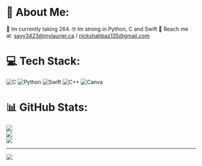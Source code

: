 # 💫 About Me:
🩼 Im currently taking 264.
🤓 Im strong in Python, C and Swift
📩 Reach me at: sayy3423@mylaurier.ca / nickshahbaz135@gmail.com


# 💻 Tech Stack:
![C](https://img.shields.io/badge/c-%2300599C.svg?style=for-the-badge&logo=c&logoColor=white) ![Python](https://img.shields.io/badge/python-3670A0?style=for-the-badge&logo=python&logoColor=ffdd54) ![Swift](https://img.shields.io/badge/swift-F54A2A?style=for-the-badge&logo=swift&logoColor=white) ![C++](https://img.shields.io/badge/c++-%2300599C.svg?style=for-the-badge&logo=c%2B%2B&logoColor=white) ![Canva](https://img.shields.io/badge/Canva-%2300C4CC.svg?style=for-the-badge&logo=Canva&logoColor=white)
# 📊 GitHub Stats:
![](https://github-readme-stats.vercel.app/api?username=BoomBoom135&theme=blue_navy&hide_border=false&include_all_commits=false&count_private=false)<br/>
![](https://github-readme-streak-stats.herokuapp.com/?user=BoomBoom135&theme=blue_navy&hide_border=false)<br/>
![](https://github-readme-stats.vercel.app/api/top-langs/?username=BoomBoom135&theme=blue_navy&hide_border=false&include_all_commits=false&count_private=false&layout=compact)

---
[![](https://visitcount.itsvg.in/api?id=BoomBoom135&icon=0&color=0)](https://visitcount.itsvg.in)

<!-- Proudly created with GPRM ( https://gprm.itsvg.in ) -->
